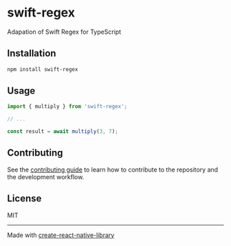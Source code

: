 # swift-regex

Adapation of Swift Regex for TypeScript

## Installation

```sh
npm install swift-regex
```

## Usage

```js
import { multiply } from 'swift-regex';

// ...

const result = await multiply(3, 7);
```

## Contributing

See the [contributing guide](CONTRIBUTING.md) to learn how to contribute to the repository and the development workflow.

## License

MIT

---

Made with [create-react-native-library](https://github.com/callstack/react-native-builder-bob)

